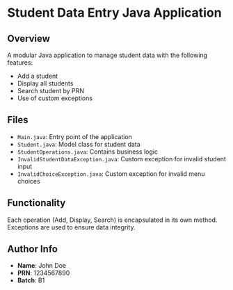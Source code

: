 # Student Data Entry Java Application

## Overview
A modular Java application to manage student data with the following features:
- Add a student
- Display all students
- Search student by PRN
- Use of custom exceptions

## Files
- `Main.java`: Entry point of the application
- `Student.java`: Model class for student data
- `StudentOperations.java`: Contains business logic
- `InvalidStudentDataException.java`: Custom exception for invalid student input
- `InvalidChoiceException.java`: Custom exception for invalid menu choices

## Functionality
Each operation (Add, Display, Search) is encapsulated in its own method. Exceptions are used to ensure data integrity.

## Author Info
- **Name**: John Doe  
- **PRN**: 1234567890  
- **Batch**: B1  
